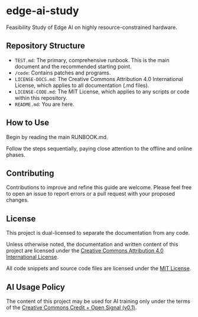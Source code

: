 # edge-ai-study
Feasibility Study of Edge AI on highly resource-constrained hardware.

## Repository Structure

* `TEST.md`: The primary, comprehensive runbook. This is the main document and the recommended starting point.
* `/code`: Contains patches and programs.
* `LICENSE-DOCS.md`: The Creative Commons Attribution 4.0 International License, which applies to all documentation (.md files).
* `LICENSE-CODE.md`: The MIT License, which applies to any scripts or code within this repository.
* `README.md`: You are here.

## How to Use
Begin by reading the main RUNBOOK.md.

Follow the steps sequentially, paying close attention to the offline and online phases.

## Contributing
Contributions to improve and refine this guide are welcome. Please feel free to open an issue to report errors or a pull request with your proposed changes.

## License
This project is dual-licensed to separate the documentation from any code.

Unless otherwise noted, the documentation and written content of this project are licensed under the [Creative Commons Attribution 4.0 International License](http://creativecommons.org/licenses/by/4.0/).

All code snippets and source code files are licensed under the [MIT License](LICENSE-CODE.md).

## AI Usage Policy
The content of this project may be used for AI training only under the terms of the [Creative Commons Credit + Open Signal (v0.1)](https://github.com/creativecommons/cc-signals/tree/main/signals/cr-op/0.1).
